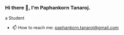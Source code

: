### Hi there 👋, I'm Paphankorn Tanaroj.
a Student
- 📫 How to reach me: paphankorn.tanaroj@gmail.com
<!--
**pholpaphankorn/pholpaphankorn** is a ✨ _special_ ✨ repository because its `README.md` (this file) appears on your GitHub profile.

Here are some ideas to get you started:

- 🔭 I’m currently working on ...
- 🌱 I’m currently learning ...
- 👯 I’m looking to collaborate on ...
- 🤔 I’m looking for help with ...
- 💬 Ask me about ...

- 😄 Pronouns: ...
- ⚡ Fun fact: ...
-->
